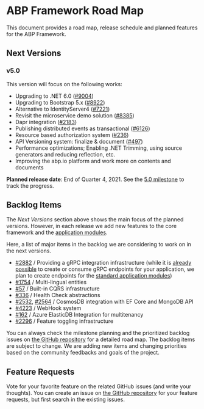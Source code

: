 ﻿# ABP Framework Road Map

This document provides a road map, release schedule and planned features for the ABP Framework.

## Next Versions

### v5.0

This version will focus on the following works:

* Upgrading to .NET 6.0 ([#9004](https://github.com/abpframework/abp/issues/9004))
* Upgrading to Bootstrap 5.x ([#8922](https://github.com/abpframework/abp/issues/8922))
* Alternative to IdentityServer4 ([#7221](https://github.com/abpframework/abp/issues/7221))
* Revisit the microservice demo solution ([#8385](https://github.com/abpframework/abp/issues/8385))
* Dapr integration ([#2183](https://github.com/abpframework/abp/issues/2183))
* Publishing distributed events as transactional ([#6126](https://github.com/abpframework/abp/issues/6126))
* Resource based authorization system ([#236](https://github.com/abpframework/abp/issues/236))
* API Versioning system: finalize & document ([#497](https://github.com/abpframework/abp/issues/497))
* Performance optimizations; Enabling .NET Trimming, using source generators and reducing reflection, etc.
* Improving the abp.io platform and work more on contents and documents

**Planned release date**: End of Quarter 4, 2021. See the [5.0 milestone](https://github.com/abpframework/abp/milestone/51) to track the progress.

## Backlog Items

The *Next Versions* section above shows the main focus of the planned versions. However, in each release we add new features to the core framework and the [application modules](Modules/Index.md).

Here, a list of major items in the backlog we are considering to work on in the next versions.

* [#2882](https://github.com/abpframework/abp/issues/2882) / Providing a gRPC integration infrastructure (while it is [already possible](https://github.com/abpframework/abp-samples/tree/master/GrpcDemo) to create or consume gRPC endpoints for your application, we plan to create endpoints for the [standard application modules](https://docs.abp.io/en/abp/latest/Modules/Index))
* [#1754](https://github.com/abpframework/abp/issues/1754) / Multi-lingual entities
* [#57](https://github.com/abpframework/abp/issues/57) / Built-in CQRS infrastructure
* [#336](https://github.com/abpframework/abp/issues/336) / Health Check abstractions
* [#2532](https://github.com/abpframework/abp/issues/2532), [#2564](https://github.com/abpframework/abp/issues/2465) / CosmosDB integration with EF Core and MongoDB API
* [#4223](https://github.com/abpframework/abp/issues/4223) / WebHook system
* [#162](https://github.com/abpframework/abp/issues/162) / Azure ElasticDB Integration for multitenancy
* [#2296](https://github.com/abpframework/abp/issues/2296) / Feature toggling infrastructure

You can always check the milestone planning and the prioritized backlog issues on [the GitHub repository](https://github.com/abpframework/abp/milestones) for a detailed road map. The backlog items are subject to change. We are adding new items and changing priorities based on the community feedbacks and goals of the project.

## Feature Requests

Vote for your favorite feature on the related GitHub issues (and write your thoughts). You can create an issue on [the GitHub repository](https://github.com/abpframework/abp) for your feature requests, but first search in the existing issues.

